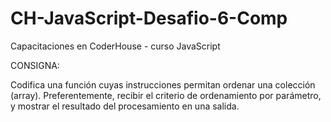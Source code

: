 # CH-JavaScript-Desafio-6-Comp
Capacitaciones en CoderHouse - curso JavaScript

CONSIGNA:

Codifica una función cuyas instrucciones permitan ordenar una colección (array). Preferentemente, recibir el criterio de ordenamiento por parámetro, y mostrar el resultado del procesamiento en una salida.
